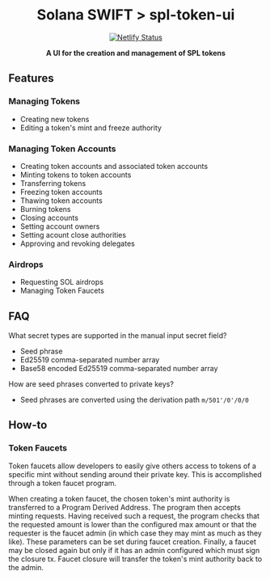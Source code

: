 <h1 align="center">Solana SWIFT > spl-token-ui</h1>

<div align="center">

[![Netlify Status](https://api.netlify.com/api/v1/badges/fb20761b-1abb-491e-a299-9a34c2319f85/deploy-status)](https://app.netlify.com/sites/spl-token-ui/deploys)

</div>

<div align="center"><strong>A UI for the creation and management of SPL tokens</strong></div>

## Features
### Managing Tokens
- Creating new tokens
- Editing a token's mint and freeze authority
### Managing Token Accounts
- Creating token accounts and associated token accounts
- Minting tokens to token accounts
- Transferring tokens
- Freezing token accounts
- Thawing token accounts
- Burning tokens
- Closing accounts
- Setting account owners
- Setting acount close authorities
- Approving and revoking delegates

### Airdrops
- Requesting SOL airdrops
- Managing Token Faucets

## FAQ

What secret types are supported in the manual input secret field?

- Seed phrase
- Ed25519 comma-separated number array
- Base58 encoded Ed25519 comma-separated number array

How are seed phrases converted to private keys?

- Seed phrases are converted using the derivation path `m/501'/0'/0/0`

## How-to

### Token Faucets

Token faucets allow developers to easily give others access to tokens of a specific mint without sending around their private key. This is accomplished through a token faucet program.

When creating a token faucet, the chosen token's mint authority is transferred to a Program Derived Address. The program then accepts minting requests. Having received such a request, the program checks that the requested amount is lower than the configured max amount or that the requester is the faucet admin (in which case they may mint as much as they like). These parameters can be set during faucet creation. Finally, a faucet may be closed again but only if it has an admin configured which must sign the closure tx. Faucet closure will transfer the token's mint authority back to the admin.

